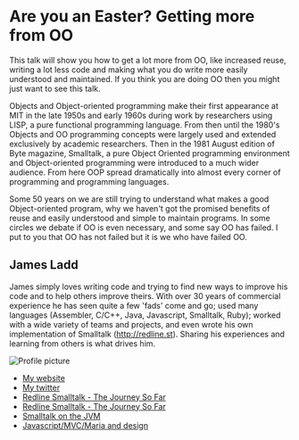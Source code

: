 # Are you an Easter? Getting more from OO

This talk will show you how to get a lot more from OO, like increased reuse,
writing a lot less code and making what you do write more easily understood
and maintained. If you think you are doing OO then you might just want to see
this talk.

Objects and Object-oriented programming make their first appearance at MIT in the
late 1950s and early 1960s during work by researchers using LISP, a pure functional 
programming language. From then until the 1980's Objects and OO programming concepts
were largely used and extended exclusively by academic researchers. Then in the 
1981 August edition of Byte magazine, Smalltalk, a pure Object Oriented programming
environment and Object-oriented programming were introduced to a much wider audience.
From here OOP spread dramatically into almost every corner of programming and programming
languages.

Some 50 years on we are still trying to understand what makes a good Object-oriented 
program, why we haven't got the promised benefits of reuse and easily understood and
simple to maintain programs. In some circles we debate if OO is even necessary, and 
some say OO has failed. I put to you that OO has not failed but it is we who have 
failed OO.

  

## James Ladd

James simply loves writing code and trying to find new ways to improve his code
and to help others improve theirs. With over 30 years of commercial experience
he has seen quite a few 'fads' come and go; used many languages 
(Assembler, C/C++, Java, Javascript, Smalltalk, Ruby); worked with a wide
variety of teams and projects, and even wrote his own implementation of
Smalltalk (http://redline.st). Sharing his experiences and learning from
others is what drives him.

![Profile picture](https://raw.github.com/jamesladd/rubyconfau-2013-cfp/master/example/profile_picture.jpg)

- [My website](http://www.jamesladdcode.com)
- [My twitter](https://twitter.com/jamesladd)
- [Redline Smalltalk - The Journey So Far](http://www.slideshare.net/seantallen/redline-smalltalk-the-journey-so-far)
- [Redline Smalltalk - The Journey So Far](http://www.redline.st/blog/2011/04/01/the-journey-so-far.html)
- [Smalltalk on the JVM](http://www.slideshare.net/esug/smalltalk-on-the-jvm)
- [Javascript/MVC/Maria and design](http://jamesladdcode.com/wp-content/uploads/2012/06/melbjs-maria-mvc-east.pdf)

